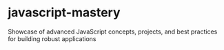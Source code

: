 # javascript-mastery
Showcase of advanced JavaScript concepts, projects, and best practices for building robust applications
